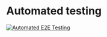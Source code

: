 # Automated testing

[![Automated E2E Testing](https://github.com/Melisa-Zorraindo/automated-testing/actions/workflows/e2e-test.yml/badge.svg)](https://github.com/Melisa-Zorraindo/automated-testing/actions/workflows/e2e-test.yml)

